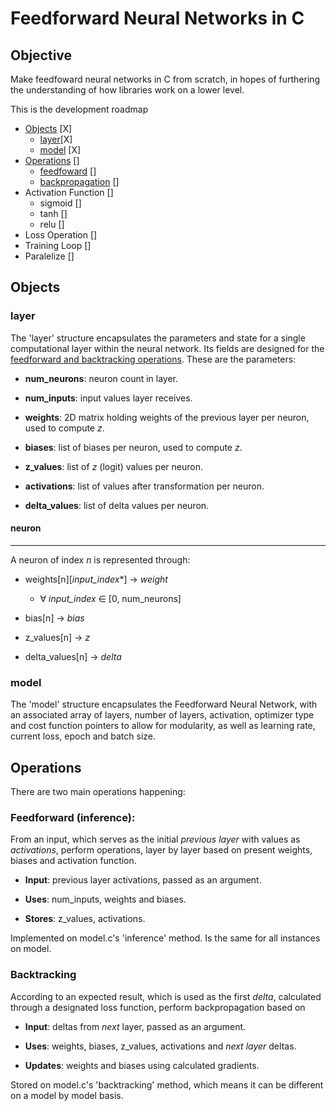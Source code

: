 # Feedforward Neural Networks in C

## Objective
Make feedfoward neural networks in C from scratch, in hopes of furthering the understanding of how libraries work on a lower level.

This is the development roadmap

- [Objects](#Objects) [X]
    - [layer](#layer)[X]
    - [model](#lodel) [X]
- [Operations](#Operations) []
    - [feedfoward](#Feedforward) []
    - [backpropagation](#Backpropagation-Learning) []
- Activation Function []
    - sigmoid []
    - tanh []
    - relu []
- Loss Operation []
- Training Loop []
- Paralelize []

## Objects

### layer
The 'layer' structure encapsulates the parameters and state for a single computational layer within the neural network. Its fields are designed for the [feedforward and backtracking operations](#operations).
These are the parameters:

- **num_neurons**: neuron count in layer.

- **num_inputs**: input values layer receives.

- **weights**: 2D matrix holding weights of the previous layer per neuron, used to compute *z*.

- **biases**: list of biases per neuron, used to compute *z*.

- **z_values**: list of *z* (logit) values per neuron.

- **activations**: list of values after transformation per neuron.

- **delta_values**: list of delta values per neuron.

#### neuron
----
A neuron of index *n* is represented through:

- weights[n][*input_index**] -> *weight*

    - ∀ *input_index* ∈ [0, num_neurons]

- bias[n] -> *bias*

- z_values[n] -> *z*

- delta_values[n] -> *delta*

### model
The 'model' structure encapsulates the Feedforward Neural Network, with an associated array of layers, number of layers, activation, optimizer type and cost function pointers to allow for modularity, as well as learning rate, current loss, epoch and batch size.

## Operations
There are two main operations happening:

### Feedforward (inference):
From an input, which serves as the initial *previous layer* with values as *activations*, perform operations, layer by layer based on present weights, biases and activation function.
   
- **Input**: previous layer activations, passed as an argument.
   
- **Uses**: num_inputs, weights and biases.

- **Stores**: z_values, activations.

Implemented on model.c's 'inference' method. Is the same for all instances on model.

### Backtracking
According to an expected result, which is used as the first *delta*, calculated through a designated loss function, perform backpropagation based on 
- **Input**: deltas from *next* layer, passed as an argument.

- **Uses**: weights, biases, z_values, activations and *next layer* deltas.

- **Updates**: weights and biases using calculated gradients.

Stored on model.c's 'backtracking' method, which means it can be different on a model by model basis.
